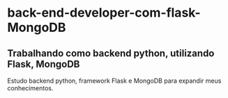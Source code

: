 
# back-end-developer-com-flask-MongoDB
## Trabalhando como backend python, utilizando Flask, MongoDB

Estudo backend python, framework Flask e MongoDB para expandir meus conhecimentos.
